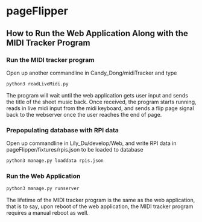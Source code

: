 # pageFlipper

## How to Run the Web Application Along with the MIDI Tracker Program

### Run the MIDI tracker program

Open up another commandline in Candy_Dong/midiTracker and type

```bash
python3 readLiveMidi.py
```
The program will wait until the web application gets user input and sends the title of the sheet music back.
Once received, the program starts running, reads in live midi input from the midi keyboard, and sends a flip page signal back to the webserver once the user reaches the end of page. 

### Prepopulating database with RPI data

Open up commandline in Lily_Du/develop/Web, and write RPI data in pageFlipper/fixtures/rpis.json to be loaded to database

```bash
python3 manage.py loaddata rpis.json
```

### Run the Web Application

```bash
python3 manage.py runserver
```
The lifetime of the MIDI tracker program is the same as the web application, that is to say, upon reboot of the web application, the MIDI tracker program requires a manual reboot as well.

